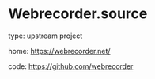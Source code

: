 # Webrecorder.source
type: upstream project

home: https://webrecorder.net/

code: https://github.com/webrecorder

